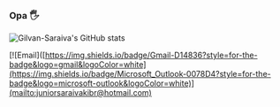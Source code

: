 ### Opa 🖐

![Gilvan-Saraiva's GitHub stats](https://github-readme-stats.vercel.app/api?username=Gilvan-Saraiva&show_icons=true&theme=radical)

[![Email]([https://img.shields.io/badge/Gmail-D14836?style=for-the-badge&logo=gmail&logoColor=white](https://img.shields.io/badge/Microsoft_Outlook-0078D4?style=for-the-badge&logo=microsoft-outlook&logoColor=white)](mailto:juniorsaraivakibr@hotmail.com)
